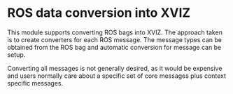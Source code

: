 # ROS data conversion into XVIZ

This module supports converting ROS bags into XVIZ. The approach taken is to create converters for
each ROS message. The message types can be obtained from the ROS bag and automatic conversion for
message can be setup.

Converting all messages is not generally desired, as it would be expensive and users normally care
about a specific set of core messages plus context specific messages.
